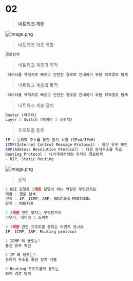 # 02

> **네트워크 계층**
> 

![image.png](02%201696fd96976280809eb7f1eb1940e5e6/image.png)

> 네트워크 계층 역할
> 

```jsx
경로탐색
```

> 네트워크 계층의 목적
> 

```jsx
 데이터를 목적지로 빠르고 안전한 경로로 안내하기 위한 최적경로 탐색
```

> 네트워크 계층의 목적
> 

```jsx
 데이터를 목적지로 빠르고 안전한 경로로 안내하기 위한 최적경로 탐색
```

> 네트워크 계층 장치
> 

```jsx
Router (라우터) 
Layer 3 Switch (레이어 3 스위치)
```

> 프로토콜 종류
> 

```jsx
IP : 논리적 주소를 통한 장치 식별 (IPv4/IPv6)
ICMP(Internet Control Message Protocol) : 통신 유무 확인
ARP(Address Resolution Protocol) : 다음 장치주소를 학습 
Routing Protocol : 네비게이션처럼 죄적의 경로탐색
- RIP, Static Routing
```

![image.png](02%201696fd96976280809eb7f1eb1940e5e6/image%201.png)

> 문제
> 

```jsx
1 OSI 모델중 3계층 모델이 하는 역할은 무엇인가요
역할 : 경로 탐색
약속 : IP, ICMP, ARP, ROUTING PROTOCOL
장치 : ROUTER

2 3계층 관련 장치는 무엇인가요
라우터, 레이어 3 스위치

3 3계층 관련 프로토콜 종류는 어떤게 있나요
IP, ICMP, ARP, Routing protocol

4 ICMP 의 용도는?
통신 유무 확인

5 IP 의 용도는?
논리적 주소를 통한 장치 식별

6 Routing 프로토콜의 용도는
최적 경로 탐색
```